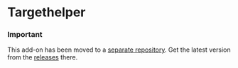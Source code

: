 # Targethelper

### Important
This add-on has been moved to a [separate repository](https://github.com/Lundalogik/addon-targethelper). Get the latest version from the [releases](https://github.com/Lundalogik/addon-targethelper/releases) there.

